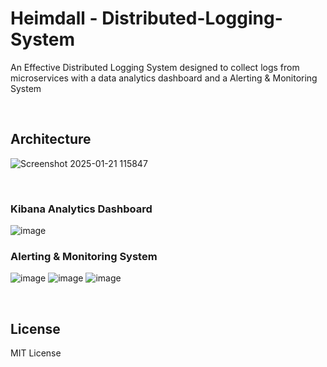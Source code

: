 # Heimdall - Distributed-Logging-System
An Effective Distributed Logging System designed to collect logs from microservices with a data analytics dashboard and a Alerting &amp; Monitoring System

<br/>

## Architecture
![Screenshot 2025-01-21 115847](https://github.com/user-attachments/assets/97c3ab26-909c-4284-935f-e4c32a6d585e)

<br/>

### Kibana Analytics Dashboard
![image](https://github.com/user-attachments/assets/f251cd1b-b496-45e4-945f-7fe62dce6101)

### Alerting & Monitoring System
![image](https://github.com/user-attachments/assets/143bb951-bc7d-4308-a664-e4b90f1b7f2d)
![image](https://github.com/user-attachments/assets/ca3aa68b-f5c8-4ac4-8e06-491a73f24bad)
![image](https://github.com/user-attachments/assets/6f02b303-c485-4d4a-8d61-e42e77afb980)

<br/>

## License
MIT License
